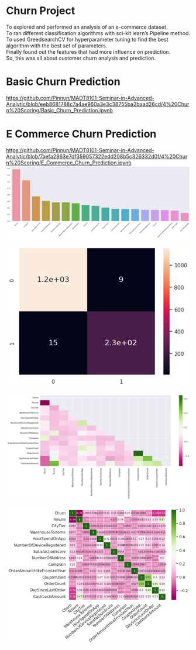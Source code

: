 # Churn Project     
To explored and performed an analysis of an e-commerce dataset.     
To ran different classification algorithms with sci-kit learn’s Pipeline method.     
To used GreedsearchCV for hyperparameter tuning to find the best algorithm with the best set of parameters.     
Finally found out the features that had more influence on prediction.     
So, this was all about customer churn analysis and prediction.    
# Basic Churn Prediction     
https://github.com/Pinnun/MADT8101-Seminar-in-Advanced-Analytic/blob/eeb8681788c7a4ae960a3e3c38755ba2baad26cd/4%20Churn%20Scoring/Basic_Churn_Prediction.ipynb
# E Commerce Churn Prediction     
https://github.com/Pinnun/MADT8101-Seminar-in-Advanced-Analytic/blob/7aefa2863e7df359057322edd208b5c326332d0f/4%20Churn%20Scoring/E_Commerce_Churn_Prediction.ipynb
![CDP Flow](https://github.com/Pinnun/MADT8101-Seminar-in-Advanced-Analytic/blob/8d7c709e65f95de93a848e1d82a31c7097f15894/4%20Churn%20Scoring/FeatureImportant_EcommerceChurn.png)

![CDP Flow](https://github.com/Pinnun/MADT8101-Seminar-in-Advanced-Analytic/blob/8d7c709e65f95de93a848e1d82a31c7097f15894/4%20Churn%20Scoring/Confusion%20matrix.png)

![CDP Flow](https://github.com/Pinnun/MADT8101-Seminar-in-Advanced-Analytic/blob/8d7c709e65f95de93a848e1d82a31c7097f15894/4%20Churn%20Scoring/Bivariate%20Analysis.png)

![CDP Flow](https://github.com/Pinnun/MADT8101-Seminar-in-Advanced-Analytic/blob/8d7c709e65f95de93a848e1d82a31c7097f15894/4%20Churn%20Scoring/Multivariate%20Analysis.png)
